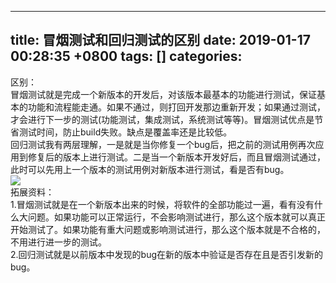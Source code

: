 
---
title: 冒烟测试和回归测试的区别
date: 2019-01-17 00:28:35 +0800
tags: []
categories: 
---
区别：<br />冒烟测试就是完成一个新版本的开发后，对该版本最基本的功能进行测试，保证基本的功能和流程能走通。如果不通过，则打回开发那边重新开发；如果通过测试，才会进行下一步的测试(功能测试，集成测试，系统测试等等)。冒烟测试优点是节省测试时间，防止build失败。缺点是覆盖率还是比较低。<br />回归测试我有两层理解，一是就是当你修复一个bug后，把之前的测试用例再次应用到修复后的版本上进行测试。二是当一个新版本开发好后，而且冒烟测试通过，此时可以先用上一个版本的测试用例对新版本进行测试，看是否有bug。<br />[![](https://cdn.nlark.com/yuque/0/2019/jpeg/190217/1548160046594-24358355-6f79-4f92-b9af-3a85237bae20.jpeg#align=left&display=inline&height=450&originHeight=450&originWidth=600&size=0&width=600)](https://gss0.baidu.com/7Po3dSag_xI4khGko9WTAnF6hhy/zhidao/pic/item/8694a4c27d1ed21b29fabb1aa16eddc451da3f19.jpg)<br />拓展资料：<br />1.冒烟测试就是在一个新版本出来的时候，将软件的全部功能过一遍，看有没有什么大问题。如果功能可以正常运行，不会影响测试进行，那么这个版本就可以真正开始测试了。如果功能有重大问题或影响测试进行，那么这个版本就是不合格的，不用进行进一步的测试。<br />2.回归测试就是以前版本中发现的bug在新的版本中验证是否存在且是否引发新的bug。

